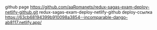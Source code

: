 github page https://github.com/aaRomanets/redux-sagas-exam-deploy-netlify-github.git
redux-sagas-exam-deploy-netlify-github
deploy-ссылка https://63cb68194399b910098a3854--incomparable-dango-ab8117.netlify.app/